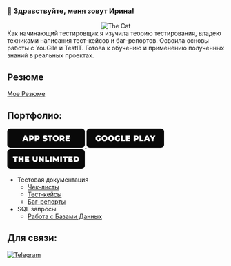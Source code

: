 ### 🎯 Здравствуйте, меня зовут Ирина!
<div align="center"> 
  <img src="https://masterpiecer-images.s3.yandex.net/3243a0747e7911ee9def222e7fa838a6:upscaled" alt="The Cat" width="180"/>
</div>
Как начинающий тестировщик я изучила теорию тестирования, владею техниками написания тест-кейсов и баг-репортов. Освоила основы работы с YouGile и TestIT. 
Готова к обучению и применению полученных знаний в реальных проектах.

## Резюме 
[Мое Резюме](https://drive.google.com/file/d/14tvfLk_NuSoB1IC5EEEz2vztKjx6Mjdx/view?usp=sharing)

## Портфолио:
<a href="https://drive.google.com/file/d/1H2QiXJJjtYkr9EvjzrocTyyln2xc-t6P/view?usp=sharing" target="_blank">
  <img src="https://github.com/IrinaSDr/irinasdr/blob/main/assets/app_store.png" alt="App Store" width="180"/>
</a>
<a href="https://play.google.com/store/apps/dev?id=7087733035635027601" target="_blank">
  <img src="https://github.com/IrinaSDr/irinasdr/blob/main/assets/google_play.png" alt="Google Play" width="180"/>
</a>
<a href="https://the-unl.com" target="_blank">
  <img src="https://github.com/IrinaSDr/irinasdr/blob/main/assets/the_unlimited.png" alt="The Unlimited" width="180"/>
</a>

- Тестовая документация
  -  [Чек-листы](https://ссылочку_сюда)
  -  [Тест-кейсы](https://ссылочку_сюда)
  -  [Баг-репорты](https://ссылочку_сюда)
- SQL запросы 
  -  [Работа с Базами Данных](https://ссылочку_сюда)


## Для связи:
[![Telegram](https://img.shields.io/badge/-Telegram-090909?style=for-the-badge&logo=telegram&logoColor=27A0D9)](https://t.me/irina_s_dr)
